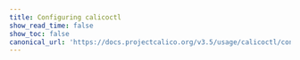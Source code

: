 ```yaml
---
title: Configuring calicoctl
show_read_time: false
show_toc: false
canonical_url: 'https://docs.projectcalico.org/v3.5/usage/calicoctl/configure/index'
---
```

